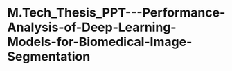 # M.Tech_Thesis_PPT---Performance-Analysis-of-Deep-Learning-Models-for-Biomedical-Image-Segmentation